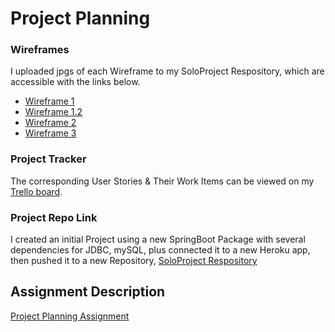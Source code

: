 # Project Planning

### Wireframes
I uploaded jpgs of each Wireframe to my SoloProject Respository, which are accessible with the links below.
- [Wireframe 1](https://github.com/jmzager0110/SoloProject/blob/master/Wireframe1.jpg)
- [Wireframe 1.2](https://github.com/jmzager0110/SoloProject/blob/master/Wireframe1.2.jpg)
- [Wireframe 2](https://github.com/jmzager0110/SoloProject/blob/master/Wireframe%202.jpg) 
- [Wireframe 3](https://github.com/jmzager0110/SoloProject/blob/master/Wireframe%203.jpg)


### Project Tracker
The corresponding User Stories & Their Work Items can be viewed on my [Trello board](https://trello.com/b/kCtv7wcU/solo-project).

### Project Repo Link

I created an initial Project using a new SpringBoot Package with several dependencies for JDBC, mySQL, plus connected it to a new Heroku app, then pushed it to a new Repository, [SoloProject Respository](https://github.com/jmzager0110/SoloProject)

## Assignment Description
[Project Planning Assignment](https://education.launchcode.org/liftoff/modules/assignments/project-planning)
